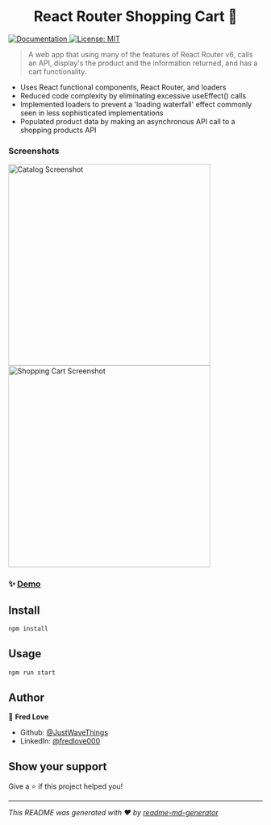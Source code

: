 <h1 align="center">React Router Shopping Cart 👋</h1>
<p>
  <a href="https://github.com/JustWaveThings/cra-react-router-jest-shopping-cart" target="_blank">
    <img alt="Documentation" src="https://img.shields.io/badge/documentation-yes-brightgreen.svg" />
  </a>
  <a href="#" target="_blank">
    <img alt="License: MIT" src="https://img.shields.io/badge/License-MIT-yellow.svg" />
  </a>
</p>

> A web app that using many of the features of React Router v6, calls an API, display's the product and the information returned, and has a cart functionality.

- Uses React functional components, React Router, and loaders
- Reduced code complexity by eliminating excessive useEffect() calls
- Implemented loaders to prevent a 'loading waterfall' effect commonly seen in less sophisticated implementations
- Populated product data by making an asynchronous API call to a shopping products API

### Screenshots

<img src="../cra-react-router-jest-shopping-cart/2023-07-03-12-23-57.png" alt="Catalog Screenshot" width="400"/>

<img src="../cra-react-router-jest-shopping-cart/Screenshot%202023-07-03%20at%2012.27.33%20PM.png" alt="Shopping Cart Screenshot" width="400"/>

### ✨ [Demo](https://justwavethings.github.io/cra-react-router-jest-shopping-cart/)

## Install

```sh
npm install
```

## Usage

```sh
npm run start
```

## Author

👤 **Fred Love**

- Github: [@JustWaveThings](https://github.com/JustWaveThings)
- LinkedIn: [@fredlove000](https://linkedin.com/in/fredlove000)

## Show your support

Give a ⭐️ if this project helped you!

***
_This README was generated with ❤️ by [readme-md-generator](https://github.com/kefranabg/readme-md-generator)_
